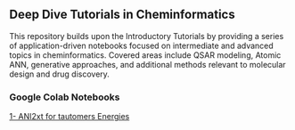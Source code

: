 ## Deep Dive Tutorials in Cheminformatics
This repository builds upon the Introductory Tutorials by providing a series of application-driven notebooks focused on intermediate and advanced topics in cheminformatics. Covered areas include QSAR modeling, Atomic ANN, generative approaches, and additional methods relevant to molecular design and drug discovery. 

### **Google Colab Notebooks**


[1- ANI2xt for tautomers Energies](https://colab.research.google.com/github/sofia-sunny/Atomic_Neural-Network/blob/main/02_ANI_2xt_for_tautomers_Energies.ipynb)
